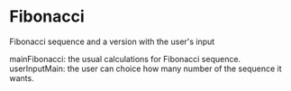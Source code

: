 # Fibonacci

Fibonacci sequence and a version with the user's input 

mainFibonacci: the usual calculations for Fibonacci sequence.
userInputMain: the user can choice how many number of the sequence it wants.
